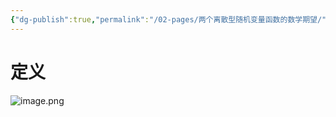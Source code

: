 ```yaml
---
{"dg-publish":true,"permalink":"/02-pages/两个离散型随机变量函数的数学期望/","tags":["personal/blog","概率论","概念"]}
---
```


# 定义
![image.png](https://yelanyanyu-img-bed.oss-cn-hangzhou.aliyuncs.com/img/blog/2024/06/20240613191011.png)
